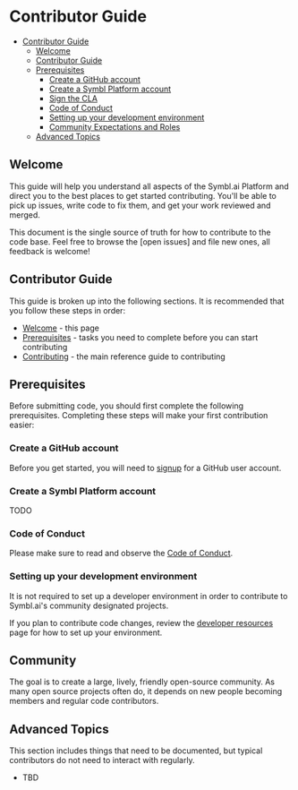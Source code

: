 # Contributor Guide

- [Contributor Guide](#contributor-guide)
  - [Welcome](#welcome)
  - [Contributor Guide](#contributor-guide)
  - [Prerequisites](#prerequisites)
    - [Create a GitHub account](#create-a-github-account)
    - [Create a Symbl Platform account](#create-a-symbl-platform-account)
    - [Sign the CLA](#sign-the-cla)
    - [Code of Conduct](#code-of-conduct)
    - [Setting up your development environment](#setting-up-your-development-environment)
    - [Community Expectations and Roles](#community-expectations-and-roles)
  - [Advanced Topics](#advanced-topics)

## Welcome

This guide will help you understand all aspects of the Symbl.ai Platform and direct
you to the best places to get started contributing. You'll be able to pick up issues,
write code to fix them, and get your work reviewed and merged.

This document is the single source of truth for how to contribute to the code
base. Feel free to browse the  [open issues] and file new ones, all feedback
is welcome!

## Contributor Guide

This guide is broken up into the following sections.
It is recommended that you follow these steps in order:

- [Welcome](#welcome) - this page 
- [Prerequisites](#prerequisites) - tasks you need to complete before
  you can start contributing
- [Contributing](./contributor.md) - the main reference guide to contributing

## Prerequisites

Before submitting code, you should first complete the following
prerequisites. Completing these steps will make your first contribution
easier: 

### Create a GitHub account

Before you get started, you will need to [signup](http://github.com/signup) for a GitHub user account. 

### Create a Symbl Platform account

TODO  

### Code of Conduct

Please make sure to read and observe the [Code of Conduct].

### Setting up your development environment

It is not required to set up a developer environment in order to contribute to
Symbl.ai's community designated projects.

If you plan to contribute code changes, review the [developer resources] page
for how to set up your environment.

## Community

The goal is to create a large, lively, friendly open-source community. As many open
source projects often do, it depends on new people becoming members and regular
code contributors.

## Advanced Topics

This section includes things that need to be documented, but typical contributors
do not need to interact with regularly.

- TBD

[Code of Conduct]: /CODE_OF_CONDUCT.md
[Contributing]: ./contributing.md
[Developer Resources]: /process/developer.md

